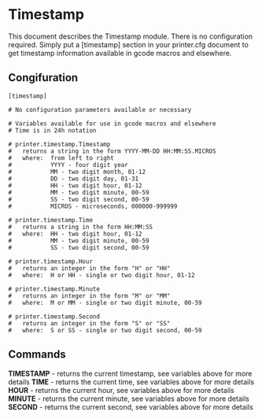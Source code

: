 # Timestamp

This document describes the Timestamp module.  There is no configuration required.  Simply put a [timestamp] section in your printer.cfg document to get timestamp information available in gcode macros and elsewhere.

## Congifuration

    [timestamp]

    # No configuration parameters available or necessary

    # Variables available for use in gcode macros and elsewhere
    # Time is in 24h notation

    # printer.timestamp.Timestamp
    #   returns a string in the form YYYY-MM-DD HH:MM:SS.MICROS
    #   where:  from left to right
    #           YYYY - four digit year
    #           MM - two digit month, 01-12
    #           DD - two digit day, 01-31
    #           HH - two digit hour, 01-12
    #           MM - two digit minute, 00-59
    #           SS - two digit second, 00-59
    #           MICROS - microseconds, 000000-999999

    # printer.timestamp.Time
    #   returns a string in the form HH:MM:SS
    #   where:  HH - two digit hour, 01-12
    #           MM - two digit minute, 00-59
    #           SS - two digit second, 00-59

    # printer.timestamp.Hour
    #   returns an integer in the form "H" or "HH"
    #   where:  H or HH - single or two digit hour, 01-12

    # printer.timestamp.Minute
    #   returns an integer in the form "M" or "MM"
    #   where:  M or MM - single or two digit minute, 00-59

    # printer.timestamp.Second
    #   returns an integer in the form "S" or "SS"
    #   where:  S or SS - single or two digit second, 00-59

## Commands
**TIMESTAMP** - returns the current timestamp, see variables above for more details
**TIME** - returns the current time, see variables above for more details
**HOUR** - returns the current hour, see variables above for more details
**MINUTE** - returns the current minute, see variables above for more details
**SECOND** - returns the current second, see variables above for more details
